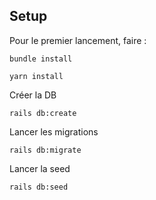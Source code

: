 ## Setup
Pour le premier lancement, faire :

```
bundle install
```
```
yarn install
```

Créer la DB

```
rails db:create
```

Lancer les migrations

```
rails db:migrate
```
Lancer la seed

```
rails db:seed
```

